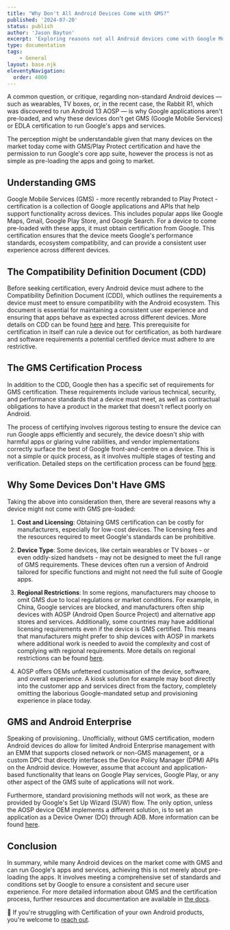 ```yaml
---
title: "Why Don't All Android Devices Come with GMS?"
published: '2024-07-20'
status: publish
author: 'Jason Bayton'
excerpt: 'Exploring reasons not all Android devices come with Google Mobile Services pre-installed.'
type: documentation
tags: 
    - General 
layout: base.njk
eleventyNavigation:
  order: 4000
---
```


A common question, or critique, regarding non-standard Android devices — such as wearables, TV boxes, or, in the recent case, the Rabbit R1, which was discovered to run Android 13 AOSP — is why Google applications aren't pre-loaded, and why these devices don't get GMS (Google Mobile Services) or EDLA certification to run Google's apps and services.

The perception might be understandable given that many devices on the market today come with GMS/Play Protect certification and have the permission to run Google's core app suite, however the process is not as simple as pre-loading the apps and going to market.

## Understanding GMS

Google Mobile Services (GMS) - more recently rebranded to Play Protect - certification is a collection of Google applications and APIs that help support functionality across devices. This includes popular apps like Google Maps, Gmail, Google Play Store, and Google Search. For a device to come pre-loaded with these apps, it must obtain certification from Google. This certification ensures that the device meets Google's performance standards, ecosystem compatibility, and can provide a consistent user experience across different devices.

## The Compatibility Definition Document (CDD)

Before seeking certification, every Android device must adhere to the Compatibility Definition Document (CDD), which outlines the requirements a device must meet to ensure compatibility with the Android ecosystem. This document is essential for maintaining a consistent user experience and ensuring that apps behave as expected across different devices. More details on CDD can be found [here](https://bayton.org/docs/enterprise-mobility/android/what-is-android-enterprise/) and [here](https://bayton.org/docs/enterprise-mobility/android/how-to-check-if-an-android-device-is-gms-play-protect-certified/). This prerequisite for certification in itself can rule a device out for certification, as both hardware and software requirements a potential certified device must adhere to are restrictive. 

## The GMS Certification Process

In addition to the CDD, Google then has a specific set of requirements for GMS certification. These requirements include various technical, security, and performance standards that a device must meet, as well as contractual obligations to have a product in the market that doesn't reflect poorly on Android.

The process of certifying involves rigorous testing to ensure the device can run Google apps efficiently and securely, the device doesn't ship with harmful apps or glaring vulne rabilities, and vendor implementations correctly surface the best of Google front-and-centre on a device. This is not a simple or quick process, as it involves multiple stages of testing and verification. Detailed steps on the certification process can be found [here](https://bayton.org/docs/enterprise-mobility/android/how-do-android-devices-become-certified/).

## Why Some Devices Don't Have GMS

Taking the above into consideration then, there are several reasons why a device might not come with GMS pre-loaded:

1. **Cost and Licensing**: Obtaining GMS certification can be costly for manufacturers, especially for low-cost devices. The licensing fees and the resources required to meet Google's standards can be prohibitive.

2. **Device Type**: Some devices, like certain wearables or TV boxes - or even oddly-sized handsets - may not be designed to meet the full range of GMS requirements. These devices often run a version of Android tailored for specific functions and might not need the full suite of Google apps.

3. **Regional Restrictions**: In some regions, manufacturers may choose to omit GMS due to local regulations or market conditions. For example, in China, Google services are blocked, and manufacturers often ship devices with AOSP (Android Open Source Project) and alternative app stores and services. Additionally, some countries may have additional licensing requirements even if the device is GMS certified. This means that manufacturers might prefer to ship devices with AOSP in markets where additional work is needed to avoid the complexity and cost of complying with regional requirements. More details on regional restrictions can be found [here](https://bayton.org/docs/enterprise-mobility/android/how-do-android-devices-become-certified/).

4. AOSP offers OEMs unfettered customisation of the device, software, and overall experience. A kiosk solution for example may boot directly into the customer app and services direct from the factory, completely omitting the laborious Google-mandated setup and provisioning experience in place today.

## GMS and Android Enterprise

Speaking of provisioning.. Unofficially, without GMS certification, modern Android devices do allow for limited Android Enterprise management with an EMM that supports closed network or non-GMS management, or a custom DPC that directly interfaces the Device Policy Manager (DPM) APIs on the Android device. However, assume that account and application-based functionality that leans on Google Play services, Google Play, or any other aspect of the GMS suite of applications will not work.

Furthermore, standard provisioning methods will not work, as these are provided by Google's Set Up Wizard (SUW) flow. The only option, unless the AOSP device OEM implements a different solution, is to set an application as a Device Owner (DO) through ADB. More information can be found [here](https://bayton.org/docs/enterprise-mobility/android/is-android-enterprise-supported-on-uncertified-non-gms-devices/).

## Conclusion

In summary, while many Android devices on the market come with GMS and can run Google's apps and services, achieving this is not merely about pre-loading the apps. It involves meeting a comprehensive set of standards and conditions set by Google to ensure a consistent and secure user experience. For more detailed information about GMS and the certification process, further resources and documentation are available in [the docs](/android). 

🛟 If you're struggling with Certification of your own Android products, you're welcome to [reach out](/support).